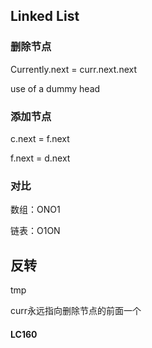 ## Linked List



### 删除节点

Currently.next = curr.next.next

use of a dummy head

### 添加节点

c.next = f.next

f.next = d.next

### 对比

数组：ONO1

链表：O1ON

 

## 反转

tmp





curr永远指向删除节点的前面一个




#### LC160


